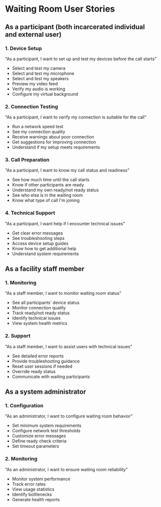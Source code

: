 # Waiting Room User Stories

## As a participant (both incarcerated individual and external user)

### 1. Device Setup
"As a participant, I want to set up and test my devices before the call starts"
- Select and test my camera
- Select and test my microphone
- Select and test my speakers
- Preview my video feed
- Verify my audio is working
- Configure my virtual background

### 2. Connection Testing
"As a participant, I want to verify my connection is suitable for the call"
- Run a network speed test
- See my connection quality
- Receive warnings about poor connection
- Get suggestions for improving connection
- Understand if my setup meets requirements

### 3. Call Preparation
"As a participant, I want to know my call status and readiness"
- See how much time until the call starts
- Know if other participants are ready
- Understand my own ready/not ready status
- See who else is in the waiting room
- Know what type of call I'm joining

### 4. Technical Support
"As a participant, I want help if I encounter technical issues"
- Get clear error messages
- See troubleshooting steps
- Access device setup guides
- Know how to get additional help
- Understand system requirements

## As a facility staff member

### 1. Monitoring
"As a staff member, I want to monitor waiting room status"
- See all participants' device status
- Monitor connection quality
- Track ready/not ready status
- Identify technical issues
- View system health metrics

### 2. Support
"As a staff member, I want to assist users with technical issues"
- See detailed error reports
- Provide troubleshooting guidance
- Reset user sessions if needed
- Override ready status
- Communicate with waiting participants

## As a system administrator

### 1. Configuration
"As an administrator, I want to configure waiting room behavior"
- Set minimum system requirements
- Configure network test thresholds
- Customize error messages
- Define ready check criteria
- Set timeout parameters

### 2. Monitoring
"As an administrator, I want to ensure waiting room reliability"
- Monitor system performance
- Track error rates
- View usage statistics
- Identify bottlenecks
- Generate health reports
